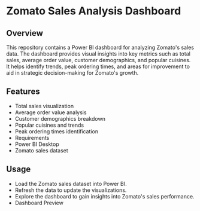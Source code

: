 # Zomato Sales Analysis Dashboard

## Overview
This repository contains a Power BI dashboard for analyzing Zomato's sales data. The dashboard provides visual insights into key metrics such as total sales, average order value, customer demographics, and popular cuisines. It helps identify trends, peak ordering times, and areas for improvement to aid in strategic decision-making for Zomato's growth.

## Features
- Total sales visualization
- Average order value analysis
- Customer demographics breakdown
- Popular cuisines and trends
- Peak ordering times identification
- Requirements
- Power BI Desktop
- Zomato sales dataset

## Usage
- Load the Zomato sales dataset into Power BI.
- Refresh the data to update the visualizations.
- Explore the dashboard to gain insights into Zomato's sales performance.
- Dashboard Preview
